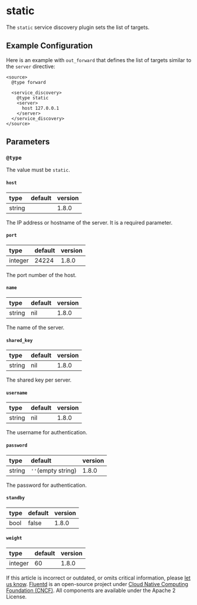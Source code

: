 # static

The `static` service discovery plugin sets the list of targets.

## Example Configuration

Here is an example with `out_forward` that defines the list of targets similar to the `server` directive:

```text
<source>
  @type forward

  <service_discovery>
    @type static
    <server>
      host 127.0.0.1
    </server>
  </service_discovery>
</source>
```

## Parameters

### `@type`

The value must be `static`.

#### `host`

| type | default | version |
| :--- | :--- | :--- |
| string |  | 1.8.0 |

The IP address or hostname of the server. It is a required parameter.

#### `port`

| type | default | version |
| :--- | :--- | :--- |
| integer | 24224 | 1.8.0 |

The port number of the host.

#### `name`

| type | default | version |
| :--- | :--- | :--- |
| string | nil | 1.8.0 |

The name of the server.

#### `shared_key`

| type | default | version |
| :--- | :--- | :--- |
| string | nil | 1.8.0 |

The shared key per server.

#### `username`

| type | default | version |
| :--- | :--- | :--- |
| string | nil | 1.8.0 |

The username for authentication.

#### `password`

| type | default | version |
| :--- | :--- | :--- |
| string | `''`\(empty string\) | 1.8.0 |

The password for authentication.

#### `standby`

| type | default | version |
| :--- | :--- | :--- |
| bool | false | 1.8.0 |

#### `weight`

| type | default | version |
| :--- | :--- | :--- |
| integer | 60 | 1.8.0 |

If this article is incorrect or outdated, or omits critical information, please [let us know](https://github.com/fluent/fluentd-docs-gitbook/issues?state=open). [Fluentd](http://www.fluentd.org/) is an open-source project under [Cloud Native Computing Foundation \(CNCF\)](https://cncf.io/). All components are available under the Apache 2 License.


